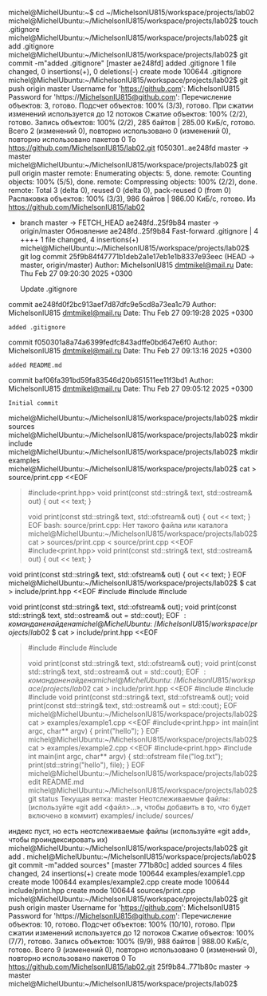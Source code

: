 michel@MichelUbuntu:~$ cd ~/MichelsonIU815/workspace/projects/lab02
michel@MichelUbuntu:~/MichelsonIU815/workspace/projects/lab02$ touch .gitignore
michel@MichelUbuntu:~/MichelsonIU815/workspace/projects/lab02$ git add .gitignore
michel@MichelUbuntu:~/MichelsonIU815/workspace/projects/lab02$ git commit -m"added .gitignore"
[master ae248fd] added .gitignore
 1 file changed, 0 insertions(+), 0 deletions(-)
 create mode 100644 .gitignore
michel@MichelUbuntu:~/MichelsonIU815/workspace/projects/lab02$ git push origin master
Username for 'https://github.com': MichelsonIU815
Password for 'https://MichelsonIU815@github.com': 
Перечисление объектов: 3, готово.
Подсчет объектов: 100% (3/3), готово.
При сжатии изменений используется до 12 потоков
Сжатие объектов: 100% (2/2), готово.
Запись объектов: 100% (2/2), 285 байтов | 285.00 КиБ/с, готово.
Всего 2 (изменений 0), повторно использовано 0 (изменений 0), повторно использовано пакетов 0
To https://github.com/MichelsonIU815/lab02.git
   f050301..ae248fd  master -> master
michel@MichelUbuntu:~/MichelsonIU815/workspace/projects/lab02$ git pull origin master
remote: Enumerating objects: 5, done.
remote: Counting objects: 100% (5/5), done.
remote: Compressing objects: 100% (2/2), done.
remote: Total 3 (delta 0), reused 0 (delta 0), pack-reused 0 (from 0)
Распаковка объектов: 100% (3/3), 986 байтов | 986.00 КиБ/с, готово.
Из https://github.com/MichelsonIU815/lab02
 * branch            master     -> FETCH_HEAD
   ae248fd..25f9b84  master     -> origin/master
Обновление ae248fd..25f9b84
Fast-forward
 .gitignore | 4 ++++
 1 file changed, 4 insertions(+)
michel@MichelUbuntu:~/MichelsonIU815/workspace/projects/lab02$ git log
commit 25f9b84f47771b1deb2a1e17eb1e1b8337e93eec (HEAD -> master, origin/master)
Author: MichelsonIU815 <dmtmikel@mail.ru>
Date:   Thu Feb 27 09:20:30 2025 +0300

    Update .gitignore

commit ae248fd0f2bc913aef7d87dfc9e5cd8a73ea1c79
Author: MichelsonIU815 <dmtmikel@mail.ru>
Date:   Thu Feb 27 09:19:28 2025 +0300

    added .gitignore

commit f050301a8a74a6399fedfc843adffe0bd647e6f0
Author: MichelsonIU815 <dmtmikel@mail.ru>
Date:   Thu Feb 27 09:13:16 2025 +0300

    added README.md

commit baf06fa391bd59fa83546d20b651511ee11f3bd1
Author: MichelsonIU815 <dmtmikel@mail.ru>
Date:   Thu Feb 27 09:05:12 2025 +0300

    Initial commit
michel@MichelUbuntu:~/MichelsonIU815/workspace/projects/lab02$ mkdir sources
michel@MichelUbuntu:~/MichelsonIU815/workspace/projects/lab02$ mkdir include
michel@MichelUbuntu:~/MichelsonIU815/workspace/projects/lab02$ mkdir examples
michel@MichelUbuntu:~/MichelsonIU815/workspace/projects/lab02$ cat > source/print.cpp <<EOF
> #include<print.hpp>
> void print(const std::string& text, std::ostream& out) {
>    out << text;
> }
> 
> void print(const std::string& text, std::ofstream& out) {
>    out << text;
> }
> EOF
bash: source/print.cpp: Нет такого файла или каталога
michel@MichelUbuntu:~/MichelsonIU815/workspace/projects/lab02$ cat > sources/print.cpp <<EOF
> cat > source/print.cpp <<EOF
#include<print.hpp>
void print(const std::string& text, std::ostream& out) {
   out << text;
}

void print(const std::string& text, std::ofstream& out) {
   out << text;
}
EOF
michel@MichelUbuntu:~/MichelsonIU815/workspace/projects/lab02$ $ cat > include/print.hpp <<EOF
#include <fstream>
#include <iostream>
#include <string>

void print(const std::string& text, std::ofstream& out);
void print(const std::string& text, std::ostream& out = std::cout);
EOF
$: команда не найдена
michel@MichelUbuntu:~/MichelsonIU815/workspace/projects/lab02$ $ cat > include/print.hpp <<EOF
> #include<fstream>
> #include<iostream>
> #include<string>
> 
> void print(const std::string& text, std::ofstream& out);
> void print(const std::string& text, std::ostream& out = std::cout);
> EOF
$: команда не найдена
michel@MichelUbuntu:~/MichelsonIU815/workspace/projects/lab02$ cat > include/print.hpp <<EOF
> #include<fstream>
> #include<iostream>
> #include<string>
> void print(const std::string& text, std::ofstream& out);
> void print(const std::string& text, std::ostream& out = std::cout);
> EOF
michel@MichelUbuntu:~/MichelsonIU815/workspace/projects/lab02$ cat > examples/example1.cpp <<EOF
> #include<print.hpp>
> int main(int argc, char** argv) {
>    print("hello");
> }
> EOF
michel@MichelUbuntu:~/MichelsonIU815/workspace/projects/lab02$ cat > examples/example2.cpp <<EOF
> #include<print.hpp>
> #include<fstream>
> int main(int argc, char** argv) {
>    std::ofstream file("log.txt");
>    print(std::string("hello"), file);
> }
> EOF
michel@MichelUbuntu:~/MichelsonIU815/workspace/projects/lab02$ edit README.md
michel@MichelUbuntu:~/MichelsonIU815/workspace/projects/lab02$ git status
Текущая ветка: master
Неотслеживаемые файлы:
  (используйте «git add <файл>...», чтобы добавить в то, что будет включено в коммит)
	examples/
	include/
	sources/

индекс пуст, но есть неотслеживаемые файлы
(используйте «git add», чтобы проиндексировать их)
michel@MichelUbuntu:~/MichelsonIU815/workspace/projects/lab02$ git add .
michel@MichelUbuntu:~/MichelsonIU815/workspace/projects/lab02$ git commit -m"added sources"
[master 771b80c] added sources
 4 files changed, 24 insertions(+)
 create mode 100644 examples/example1.cpp
 create mode 100644 examples/example2.cpp
 create mode 100644 include/print.hpp
 create mode 100644 sources/print.cpp
michel@MichelUbuntu:~/MichelsonIU815/workspace/projects/lab02$ git push origin master
Username for 'https://github.com': MichelsonIU815
Password for 'https://MichelsonIU815@github.com': 
Перечисление объектов: 10, готово.
Подсчет объектов: 100% (10/10), готово.
При сжатии изменений используется до 12 потоков
Сжатие объектов: 100% (7/7), готово.
Запись объектов: 100% (9/9), 988 байтов | 988.00 КиБ/с, готово.
Всего 9 (изменений 0), повторно использовано 0 (изменений 0), повторно использовано пакетов 0
To https://github.com/MichelsonIU815/lab02.git
   25f9b84..771b80c  master -> master
michel@MichelUbuntu:~/MichelsonIU815/workspace/projects/lab02$ 
